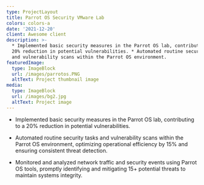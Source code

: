 ```yaml
---
type: ProjectLayout
title: Parrot OS Security VMware Lab
colors: colors-a
date: '2021-12-20'
client: Awesome client
description: >-
  * Implemented basic security measures in the Parrot OS lab, contributing to a
  20% reduction in potential vulnerabilities. * Automated routine security tasks
  and vulnerability scans within the Parrot OS environment.
featuredImage:
  type: ImageBlock
  url: /images/parrotos.PNG
  altText: Project thumbnail image
media:
  type: ImageBlock
  url: /images/bg2.jpg
  altText: Project image
---
```

*   Implemented basic security measures in the Parrot OS lab, contributing to a 20% reduction in potential
    vulnerabilities.

*   Automated routine security tasks and vulnerability scans within the Parrot OS environment,
    optimizing operational efficiency by 15% and ensuring consistent threat detection.

*   Monitored and analyzed
     network traffic and security events using Parrot OS tools, promptly identifying and mitigating 15+ potential threats
    to maintain systems integrity.

